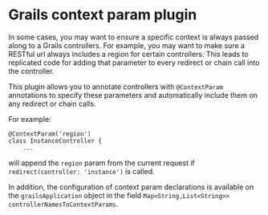 # Grails context param plugin

In some cases, you may want to ensure a specific context is always passed along to a Grails controllers. For example, you may want to make sure a RESTful url always includes a region for certain controllers. This leads to replicated code for adding that parameter to every redirect or chain call into the controller. 

This plugin allows you to annotate controllers with `@ContextParam` annotations to specify these parameters and automatically include them on any redirect or chain calls.

For example:
```
@ContextParam('region') 
class InstanceController {
	...
```
will append the `region` param from the current request if `redirect(controller: 'instance')` is called.

In addition, the configuration of context param declarations is available on the `grailsApplication` object in the field `Map<String,List<String>> controllerNamesToContextParams`.